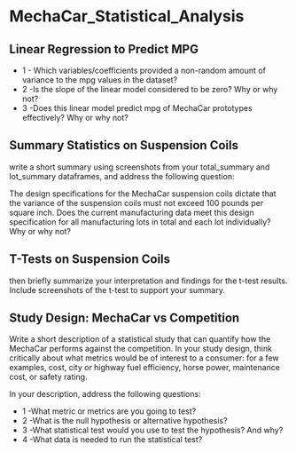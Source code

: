 # MechaCar_Statistical_Analysis

## Linear Regression to Predict MPG
- 1 - Which variables/coefficients provided a non-random amount of variance to the mpg values in the dataset?
- 2 -Is the slope of the linear model considered to be zero? Why or why not?
- 3 -Does this linear model predict mpg of MechaCar prototypes effectively? Why or why not?

## Summary Statistics on Suspension Coils
write a short summary using screenshots from your total_summary and lot_summary dataframes, and address the following question:

The design specifications for the MechaCar suspension coils dictate that the variance of the suspension coils must not exceed 100 pounds per square inch. Does the current manufacturing data meet this design specification for all manufacturing lots in total and each lot individually? Why or why not?

## T-Tests on Suspension Coils
then briefly summarize your interpretation and findings for the t-test results. Include screenshots of the t-test to support your summary.

## Study Design: MechaCar vs Competition

Write a short description of a statistical study that can quantify how the MechaCar performs against the competition. In your study design, think critically about what metrics would be of interest to a consumer: for a few examples, cost, city or highway fuel efficiency, horse power, maintenance cost, or safety rating.

In your description, address the following questions:
- 1 -What metric or metrics are you going to test?
- 2 -What is the null hypothesis or alternative hypothesis?
- 3 -What statistical test would you use to test the hypothesis? And why?
- 4 -What data is needed to run the statistical test?
